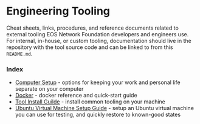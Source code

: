 # Engineering Tooling
Cheat sheets, links, procedures, and reference documents related to external tooling EOS Network Foundation developers and engineers use. For internal, in-house, or custom tooling, documentation should live in the repository with the tool source code and can be linked to from this `README.md`.

### Index
- [Computer Setup](./computer-setup.md) - options for keeping your work and personal life separate on your computer
- [Docker](./docker.md) - docker reference and quick-start guide
- [Tool Install Guilde](./tool-install-guide.md) - install common tooling on your machine
- [Ubuntu Virtual Machine Setup Guide](./vm-setup.md) - setup an Ubuntu virtual machine you can use for testing, and quickly restore to known-good states
